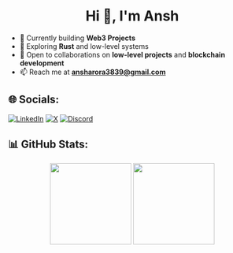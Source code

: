 <h1 align="center">Hi 👋, I'm Ansh</h1>


- 🔭 Currently building **Web3 Projects**  
- 🌱 Exploring **Rust** and low-level systems  
- 👯 Open to collaborations on **low-level projects** and **blockchain development**  
- 📫 Reach me at **ansharora3839@gmail.com**  

## 🌐 Socials:
[![LinkedIn](https://img.shields.io/badge/LinkedIn-%230077B5.svg?logo=linkedin&logoColor=white)](https://www.linkedin.com/in/ansharora3839/) [![X](https://img.shields.io/badge/X-black.svg?logo=X&logoColor=white)](https://x.com/ansh3839) [![Discord](https://img.shields.io/badge/Discord-%237289DA.svg?logo=discord&logoColor=white)](https://discordapp.com/users/1093636470268502108)
## 📊 GitHub Stats:
<p align="center">
  <img src="https://github-readme-stats.vercel.app/api?username=ansh808s&theme=gotham&show_icons=true&count_private=true" height="165" />
  <img src="https://github-readme-streak-stats-nu-topaz.vercel.app?user=ansh808s&theme=gotham" height="165" />
</p>
